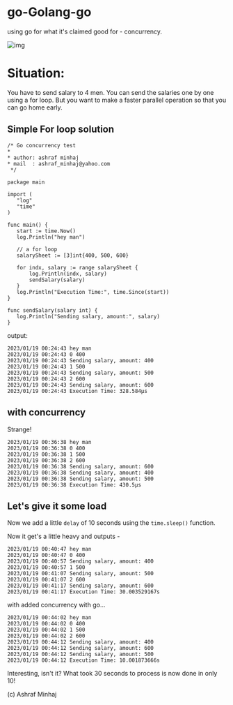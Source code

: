 # go-Golang-go
 using go for what it's claimed good for - concurrency.


![img](https://www.freecodecamp.org/news/content/images/2022/03/dancing-gopher.gif)


# Situation:
 You have to send salary to 4 men. You can send the salaries one by one using a for loop. But you want to make a faster parallel operation so that you can go home early.

## Simple For loop solution
 ```
 /* Go concurrency test
 *
 * author: ashraf minhaj
 * mail  : ashraf_minhaj@yahoo.com
  */

 package main
 
 import (
 	"log"
 	"time"
 )

 func main() {
 	start := time.Now()
 	log.Println("hey man")
 
 	// a for loop
 	salarySheet := [3]int{400, 500, 600}
 
 	for indx, salary := range salarySheet {
 		log.Println(indx, salary)
 		sendSalary(salary)
 	}
 	log.Println("Execution Time:", time.Since(start))
 }

 func sendSalary(salary int) {
 	log.Println("Sending salary, amount:", salary)
 }
```

 output:
 ```
 2023/01/19 00:24:43 hey man
 2023/01/19 00:24:43 0 400
 2023/01/19 00:24:43 Sending salary, amount: 400
 2023/01/19 00:24:43 1 500
 2023/01/19 00:24:43 Sending salary, amount: 500
 2023/01/19 00:24:43 2 600
 2023/01/19 00:24:43 Sending salary, amount: 600
 2023/01/19 00:24:43 Execution Time: 328.584µs
 ```
## with concurrency
 Strange!
 ```
 2023/01/19 00:36:38 hey man
 2023/01/19 00:36:38 0 400
 2023/01/19 00:36:38 1 500
 2023/01/19 00:36:38 2 600
 2023/01/19 00:36:38 Sending salary, amount: 600
 2023/01/19 00:36:38 Sending salary, amount: 400
 2023/01/19 00:36:38 Sending salary, amount: 500
 2023/01/19 00:36:38 Execution Time: 430.5µs
 ```

## Let's give it some load
 Now we add a little `delay` of 10 seconds using the `time.sleep()` function.

 Now it get's a little heavy and outputs - 
 ```
 2023/01/19 00:40:47 hey man
 2023/01/19 00:40:47 0 400
 2023/01/19 00:40:57 Sending salary, amount: 400
 2023/01/19 00:40:57 1 500
 2023/01/19 00:41:07 Sending salary, amount: 500
 2023/01/19 00:41:07 2 600
 2023/01/19 00:41:17 Sending salary, amount: 600
 2023/01/19 00:41:17 Execution Time: 30.003529167s
 ```
 with added concurrency with go...
 ```
 2023/01/19 00:44:02 hey man
 2023/01/19 00:44:02 0 400
 2023/01/19 00:44:02 1 500
 2023/01/19 00:44:02 2 600
 2023/01/19 00:44:12 Sending salary, amount: 400
 2023/01/19 00:44:12 Sending salary, amount: 600
 2023/01/19 00:44:12 Sending salary, amount: 500
 2023/01/19 00:44:12 Execution Time: 10.001873666s
 ```

 Interesting, isn't it? What took 30 seconds to process is now done in only 10!
 

(c) Ashraf Minhaj
